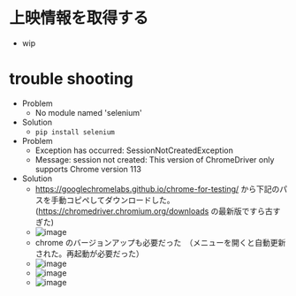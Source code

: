 # 上映情報を取得する
* wip

# trouble shooting
* Problem
  * No module named 'selenium'
* Solution
  * `pip install selenium`
* Problem
  * Exception has occurred: SessionNotCreatedException
  * Message: session not created: This version of ChromeDriver only supports Chrome version 113
* Solution
  * https://googlechromelabs.github.io/chrome-for-testing/ から下記のパスを手動コピペしてダウンロードした。 (https://chromedriver.chromium.org/downloads の最新版ですら古すぎた)
  * ![image](https://github.com/jamad/jamad.github.io/assets/949913/8957289a-ae1b-4925-8ee8-9c7d1562ff15)
  * chrome のバージョンアップも必要だった　（メニューを開くと自動更新された。再起動が必要だった）
  * ![image](https://github.com/jamad/jamad.github.io/assets/949913/6194ca6c-5c55-421a-b92a-cbb1e4db462a)
  * ![image](https://github.com/jamad/jamad.github.io/assets/949913/de0cb40e-2ca7-4252-bc67-3f2a5603f77b)
  * ![image](https://github.com/jamad/jamad.github.io/assets/949913/71f413e4-bab6-4fce-9398-f1fa52d2e624)


